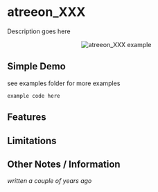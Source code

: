 # atreeon_XXX

Description goes here

<p align="center">
<img alt="atreeon_XXX example" src="https://github.com/atreeon/atreeon_XXX/raw/master/resources/atreeon_XXX.gif">
</p>

## Simple Demo

see examples folder for more examples

```
example code here
```

## Features

## Limitations

## Other Notes / Information
*written a couple of years ago* 